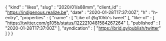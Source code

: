 {
  "kind" : "likes",
  "slug" : "2020/01/a88mm",
  "client_id" : "https://indigenous.realize.be",
  "date" : "2020-01-28T17:37:00Z",
  "h" : "h-entry",
  "properties" : {
    "name" : [ "Like of @g105b's tweet" ],
    "like-of" : [ "https://twitter.com/g105b/status/1222210481584267264" ],
    "published" : [ "2020-01-28T17:37:00Z" ],
    "syndication" : [ "https://brid.gy/publish/twitter" ]
  }
}
